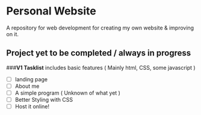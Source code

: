 # Personal Website
A repository for web development for creating my own website & improving on it.

## Project yet to be completed / always in progress

###__V1 Tasklist__
includes basic features ( Mainly html, CSS, some javascript )
- [ ] landing page
- [ ] About me
- [ ] A simple program ( Unknown of what yet )
- [ ] Better Styling with CSS
- [ ] Host it online!
